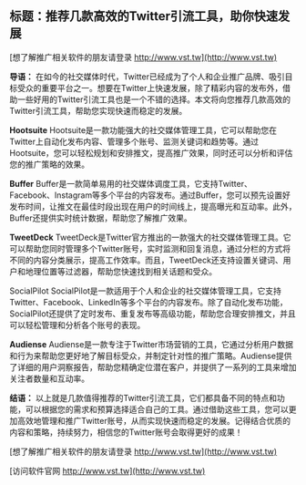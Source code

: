 ## **标题：推荐几款高效的Twitter引流工具，助你快速发展**

[想了解推广相关软件的朋友请登录 http://www.vst.tw](http://www.vst.tw)

**导语：**
在如今的社交媒体时代，Twitter已经成为了个人和企业推广品牌、吸引目标受众的重要平台之一。想要在Twitter上快速发展，除了精彩内容的发布外，借助一些好用的Twitter引流工具也是一个不错的选择。本文将向您推荐几款高效的Twitter引流工具，帮助您实现快速而稳定的发展。

**Hootsuite**
Hootsuite是一款功能强大的社交媒体管理工具，它可以帮助您在Twitter上自动化发布内容、管理多个账号、监测关键词和趋势等。通过Hootsuite，您可以轻松规划和安排推文，提高推广效果，同时还可以分析和评估您的推广策略的效果。

**Buffer**
Buffer是一款简单易用的社交媒体调度工具，它支持Twitter、Facebook、Instagram等多个平台的内容发布。通过Buffer，您可以预先设置好发布时间，让推文在最佳时段出现在用户的时间线上，提高曝光和互动率。此外，Buffer还提供实时统计数据，帮助您了解推广效果。

**TweetDeck**
TweetDeck是Twitter官方推出的一款强大的社交媒体管理工具。它可以帮助您同时管理多个Twitter账号，实时监测和回复消息，通过分栏的方式将不同的内容分类展示，提高工作效率。而且，TweetDeck还支持设置关键词、用户和地理位置等过滤器，帮助您快速找到相关话题和受众。

SocialPilot
SocialPilot是一款适用于个人和企业的社交媒体管理工具，它支持Twitter、Facebook、LinkedIn等多个平台的内容发布。除了自动化发布功能，SocialPilot还提供了定时发布、重复发布等高级功能，帮助您合理安排推文，并且可以轻松管理和分析各个账号的表现。

**Audiense**
Audiense是一款专注于Twitter市场营销的工具，它通过分析用户数据和行为来帮助您更好地了解目标受众，并制定针对性的推广策略。Audiense提供了详细的用户洞察报告，帮助您精确定位潜在客户，并提供了一系列的工具来增加关注者数量和互动率。

**结语：**
以上就是几款值得推荐的Twitter引流工具，它们都具备不同的特点和功能，可以根据您的需求和预算选择适合自己的工具。通过借助这些工具，您可以更加高效地管理和推广Twitter账号，从而实现快速而稳定的发展。记得结合优质的内容和策略，持续努力，相信您的Twitter账号会取得更好的成果！

[想了解推广相关软件的朋友请登录 http://www.vst.tw](http://www.vst.tw)


[访问软件官网 http://www.vst.tw](http://www.vst.tw)
